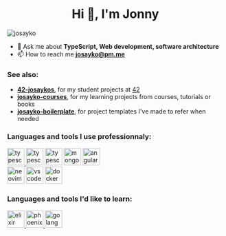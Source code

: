 <h1 align="center">Hi 👋, I'm Jonny</h1>

<p align="left">
  <img
    src="https://komarev.com/ghpvc/?username=josayko&label=Profile%20views&color=0e75b6&style=flat"
    alt="josayko"
  />
</p>

- 💬 Ask me about **TypeScript, Web development, software architecture**
- 📫 How to reach me **josayko@pm.me**

<h3 align="left">See also:</h3>

- **[42-josaykos](https://github.com/42-josaykos)**, for my student projects at [42](https://42.fr/en/homepage/)
- **[josayko-courses](https://github.com/josayko-courses)**, for my learning projects from courses, tutorials or books
- **[josayko-boilerplate](https://github.com/josayko-boilerplate)**, for project templates I've made to refer when needed

<h3 align="left">Languages and tools I use professionnaly:</h3>
<p align="left">
  <div>
    <a href="https://www.typescriptlang.org/">
      <img
        src="https://cdn.jsdelivr.net/gh/devicons/devicon@latest/icons/typescript/typescript-original.svg"
        alt="typescript"
        width="40"
        height="40"
      />
    </a>
    <img
      src="https://cdn.jsdelivr.net/gh/devicons/devicon@latest/icons/javascript/javascript-original.svg"
      alt="typescript"
      width="40"
      height="40"
    />
    <img
      src="https://cdn.jsdelivr.net/gh/devicons/devicon@latest/icons/nodejs/nodejs-original-wordmark.svg"
      alt="typescript"
      width="40"
      height="40"
    />
    <img
      src="https://cdn.jsdelivr.net/gh/devicons/devicon@latest/icons/mongodb/mongodb-original-wordmark.svg"
      alt="mongodb"
      width="40"
      height="40"
    />
    <img
      src="https://cdn.jsdelivr.net/gh/devicons/devicon@latest/icons/angular/angular-original.svg"
      alt="angular"
      width="40"
      height="40"
    />
  </div>
  <div>
    <img
      src="https://cdn.jsdelivr.net/gh/devicons/devicon@latest/icons/neovim/neovim-original.svg"
      alt="neovim"
      width="40"
      height="40"
    />
    <img
      src="https://cdn.jsdelivr.net/gh/devicons/devicon@latest/icons/vscode/vscode-original.svg"
      alt="vscode"
      width="40"
      height="40"
    />
     <img
      src="https://cdn.jsdelivr.net/gh/devicons/devicon@latest/icons/docker/docker-plain-wordmark.svg"
      alt="docker"
      width="40"
      height="40"
    />
  </div>
</p>
<h3 align="left">Languages and tools I'd like to learn:</h3>
<div>
  <a href="https://elixir-lang.org/">
   <img
      src="https://cdn.jsdelivr.net/gh/devicons/devicon@latest/icons/elixir/elixir-original.svg"
      alt="elixir"
      width="40"
      height="40"
    />
  </a>
  <a href="https://www.phoenixframework.org"/>
    <img
      src="https://cdn.jsdelivr.net/gh/devicons/devicon@latest/icons/phoenix/phoenix-original.svg"
      alt="phoenix"
      width="40"
      height="40"
    />
  </a>
  <a href="https://go.dev/">
    <img
      src="https://cdn.jsdelivr.net/gh/devicons/devicon@latest/icons/go/go-original-wordmark.svg"
      alt="golang"
      width="40"
      height="40"
    />
  </a>
</div>
